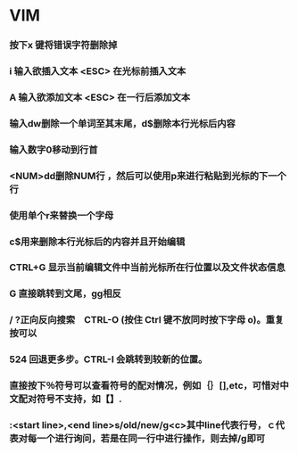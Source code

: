 # VIM

### 按下x 键将错误字符删除掉

### i   输入欲插入文本   &lt;ESC&gt;             在光标前插入文本

### A   输入欲添加文本   &lt;ESC&gt;             在一行后添加文本

### 输入dw删除一个单词至其末尾，d$删除本行光标后内容

### 输入数字0移动到行首

### &lt;NUM&gt;dd删除NUM行 ，然后可以使用p来进行粘贴到光标的下一个行

### 使用单个r来替换一个字母

### c$用来删除本行光标后的内容并且开始编辑

### CTRL+G 显示当前编辑文件中当前光标所在行位置以及文件状态信息

### G 直接跳转到文尾，gg相反

### / ?正向反向搜索　CTRL-O \(按住 Ctrl 键不放同时按下字母 o\)。重复按可以

### 524      回退更多步。CTRL-I 会跳转到较新的位置。

### 直接按下％符号可以查看符号的配对情况，例如｛｝\[\],etc，可惜对中文配对符号不支持，如【】.

### :&lt;start line&gt;,&lt;end line&gt;s/old/new/g&lt;c&gt;其中line代表行号，ｃ代表对每一个进行询问，若是在同一行中进行操作，则去掉/g即可





